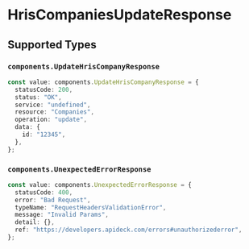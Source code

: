 # HrisCompaniesUpdateResponse


## Supported Types

### `components.UpdateHrisCompanyResponse`

```typescript
const value: components.UpdateHrisCompanyResponse = {
  statusCode: 200,
  status: "OK",
  service: "undefined",
  resource: "Companies",
  operation: "update",
  data: {
    id: "12345",
  },
};
```

### `components.UnexpectedErrorResponse`

```typescript
const value: components.UnexpectedErrorResponse = {
  statusCode: 400,
  error: "Bad Request",
  typeName: "RequestHeadersValidationError",
  message: "Invalid Params",
  detail: {},
  ref: "https://developers.apideck.com/errors#unauthorizederror",
};
```

